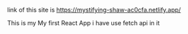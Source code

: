 link of this site is
https://mystifying-shaw-ac0cfa.netlify.app/

This is my
My first React App
i have use fetch api in it
